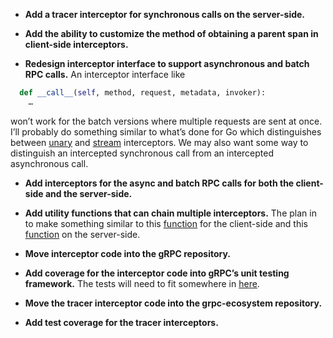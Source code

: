 * **Add a tracer interceptor for synchronous calls on the server-side.**

* **Add the ability to customize the method of obtaining a parent span in client-side interceptors.**

* **Redesign interceptor interface to support asynchronous and batch RPC calls.**
An interceptor interface like
```python
  def __call__(self, method, request, metadata, invoker):
    …
```
won’t work for the batch versions where multiple requests are sent at once. I’ll probably do something similar to what’s done for Go which distinguishes between [unary](https://godoc.org/google.golang.org/grpc#WithUnaryInterceptor) and [stream](https://godoc.org/google.golang.org/grpc#WithStreamInterceptor) interceptors. We may also want some way to distinguish an intercepted synchronous call from an intercepted asynchronous call.

* **Add interceptors for the async and batch RPC calls for both the client-side and the server-side.**

* **Add utility functions that can chain multiple interceptors.** The plan in to make something similar to this [function](http://www.grpc.io/grpc-java/javadoc/io/grpc/ClientInterceptors.html#intercept-io.grpc.Channel-java.util.List-) for the client-side and this [function](http://www.grpc.io/grpc-java/javadoc/io/grpc/ServerInterceptors.html#intercept-io.grpc.ServerServiceDefinition-io.grpc.ServerInterceptor...-) on the server-side.

* **Move interceptor code into the gRPC repository.**

* **Add coverage for the interceptor code into gRPC’s unit testing framework.** The tests will need to fit somewhere in [here](https://github.com/grpc/grpc/tree/master/src/python/grpcio_tests/tests).

* **Move the tracer interceptor code into the grpc-ecosystem repository.**

* **Add test coverage for the tracer interceptors.**

